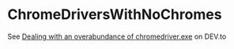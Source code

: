 # ChromeDriversWithNoChromes
See [Dealing with an overabundance of chromedriver.exe](https://dev.to/bugmagnet/dealing-with-an-overabundance-of-chromedriver-exe-55g5) on DEV.to

